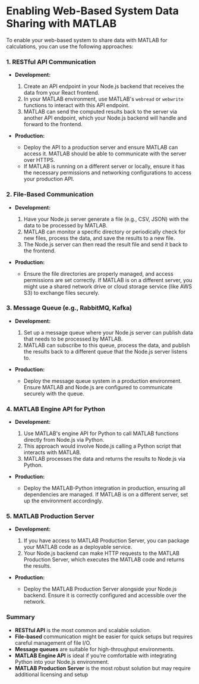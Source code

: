 # Enabling Web-Based System Data Sharing with MATLAB

To enable your web-based system to share data with MATLAB for calculations, you can use the following approaches:

### 1. **RESTful API Communication**
   - **Development:**
     1. Create an API endpoint in your Node.js backend that receives the data from your React frontend.
     2. In your MATLAB environment, use MATLAB's `webread` or `webwrite` functions to interact with this API endpoint.
     3. MATLAB can send the computed results back to the server via another API endpoint, which your Node.js backend will handle and forward to the frontend.

   - **Production:**
     - Deploy the API to a production server and ensure MATLAB can access it. MATLAB should be able to communicate with the server over HTTPS.
     - If MATLAB is running on a different server or locally, ensure it has the necessary permissions and networking configurations to access your production API.

### 2. **File-Based Communication**
   - **Development:**
     1. Have your Node.js server generate a file (e.g., CSV, JSON) with the data to be processed by MATLAB.
     2. MATLAB can monitor a specific directory or periodically check for new files, process the data, and save the results to a new file.
     3. The Node.js server can then read the result file and send it back to the frontend.

   - **Production:**
     - Ensure the file directories are properly managed, and access permissions are set correctly. If MATLAB is on a different server, you might use a shared network drive or cloud storage service (like AWS S3) to exchange files securely.

### 3. **Message Queue (e.g., RabbitMQ, Kafka)**
   - **Development:**
     1. Set up a message queue where your Node.js server can publish data that needs to be processed by MATLAB.
     2. MATLAB can subscribe to this queue, process the data, and publish the results back to a different queue that the Node.js server listens to.
   
   - **Production:**
     - Deploy the message queue system in a production environment. Ensure MATLAB and Node.js are configured to communicate securely with the queue.

### 4. **MATLAB Engine API for Python**
   - **Development:**
     1. Use MATLAB's engine API for Python to call MATLAB functions directly from Node.js via Python.
     2. This approach would involve Node.js calling a Python script that interacts with MATLAB.
     3. MATLAB processes the data and returns the results to Node.js via Python.
   
   - **Production:**
     - Deploy the MATLAB-Python integration in production, ensuring all dependencies are managed. If MATLAB is on a different server, set up the environment accordingly.

### 5. **MATLAB Production Server**
   - **Development:**
     1. If you have access to MATLAB Production Server, you can package your MATLAB code as a deployable service.
     2. Your Node.js backend can make HTTP requests to the MATLAB Production Server, which executes the MATLAB code and returns the results.

   - **Production:**
     - Deploy the MATLAB Production Server alongside your Node.js backend. Ensure it is correctly configured and accessible over the network.

### Summary
- **RESTful API** is the most common and scalable solution.
- **File-based** communication might be easier for quick setups but requires careful management of file I/O.
- **Message queues** are suitable for high-throughput environments.
- **MATLAB Engine API** is ideal if you're comfortable with integrating Python into your Node.js environment.
- **MATLAB Production Server** is the most robust solution but may require additional licensing and setup

